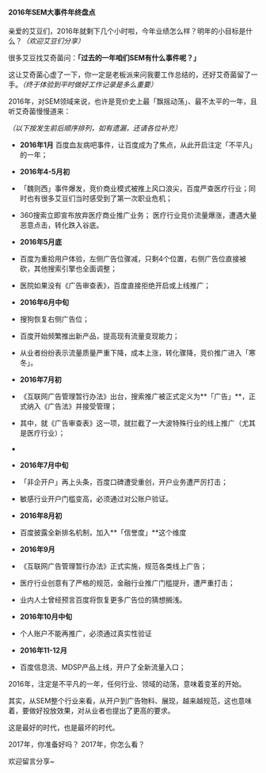 #### 2016年SEM大事件年终盘点

亲爱的艾豆们，2016年就剩下几个小时啦，今年业绩怎么样？明年的小目标是什么？*（欢迎艾豆们分享）*

很多艾豆找艾奇菌问：**「过去的一年咱们SEM有什么事件呢？」**

这让艾奇菌心虚了一下，你一定是老板派来问我要工作总结的，还好艾奇菌留了一手。*（终于体验到平时做好工作记录是多么重要）*

2016年，对SEM领域来说，也许是竞价史上最「飘摇动荡」、最不太平的一年，且听艾奇菌慢慢道来：

*（以下按发生前后顺序排列，如有遗漏，还请各位补充）*

- **2016年1月**
百度血友病吧事件，让百度成为了焦点，从此开启注定「不平凡」的一年；

- **2016年4-5月初**
 - 「魏则西」事件爆发，竞价商业模式被推上风口浪尖，百度严查医疗行业；同时也有很多艾豆们当时感受到了第一次职业危机；
 - 360搜索立即宣布放弃医疗商业推广业务；
 医疗行业竞价流量爆涨，遭遇大量恶意点击，转化跌入谷底。

- **2016年5月底**
 - 百度为重拾用户体验，左侧广告位骤减，只剩4个位置，右侧广告位直接被砍，其他搜索引擎也全面调整；
 - 医院如果没有《广告审查表》，百度直接拒绝开启或上线推广；

- **2016年6月中旬**
 - 搜狗恢复右侧广告位；
 - 百度开始频繁推出新产品，提高现有流量变现能力；
 - 从业者纷纷表示流量质量严重下降，成本上涨，转化骤降，竞价推广进入「寒冬」。

- **2016年7月初**
 - 《互联网广告管理暂行办法》出台，搜索推广被正式定义为**「广告」**，正式纳入《广告法》并接受管理；
 - 其中，就《广告审查表》这一项，就拦截了一大波特殊行业的线上推广（尤其是医疗行业）；
 - 

- **2016年7月中旬**
 - 「非企开户」再上头条，百度口碑遭受重创，开户业务遭严厉打击；
 - 敏感行业开户门槛变高，必须通过对公账户验证。

- **2016年8月初**
 - 百度披露全新排名机制，加入**「信誉度」**这个维度

- **2016年9月**
 - 《互联网广告管理暂行办法》正式实施，规范各类线上广告；
 - 医疗行业创意有了严格的规范，金融行业推广门槛提升，遭严重打击；
 - 业内人士曾经预言百度将恢复更多广告位的猜想搁浅。

- **2016年10月中旬**
 - 个人账户不能再推广，必须通过真实性验证

- **2016年11-12月**
 - 百度信息流、MDSP产品上线，开户了全新流量入口；
 
2016年，注定是不平凡的一年，任何行业、领域的动荡，意味着变革的开始。

其实，从SEM整个行业来看，从开户到广告物料、展现，越来越规范，这也意味着，要做好投放效果，对从业者也提出了更高的要求。

这是最好的时代，也是最坏的时代。

2017年，你准备好吗？
2017年，你怎么看？

欢迎留言分享~